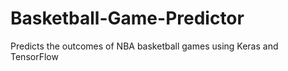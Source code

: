 # Basketball-Game-Predictor
Predicts the outcomes of NBA basketball games using Keras and TensorFlow
